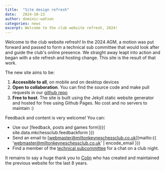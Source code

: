```yaml
---
title:  "Site design refresh"
date:   2024-10-23
author: dominic-watson
categories: news
excerpt: Welcome to the club website refresh, 2024!
---
```


Welcome to the club website refresh! In the 2024 AGM, a motion was put forward and passed to form a technical sub committee that would look after and guide the club's online presence. We straight away leapt into action and began with a site refresh and hosting change. This site is the result of that work.

The new site aims to be:

1. **Accessible to all**, on mobile and on desktop devices
2. **Open to collaboration**. You can find the source code and make pull requests in our [github repo](https://github.com/MiltonKeynesChessClub/clubwebsite)
3. **Free to host**. The site is built using the Jekyll static website generator and hosted for free using Github Pages. No cost and no servers to maintain :)

Feedback and content is very welcome! You can:

* Use our  [feedback, posts and games form]({{ site.data.mkchessclub.feedbackform }})
* Send an email to [webmaster@miltonkeyneschessclub.co.uk](mailto:{{ 'webmaster@miltonkeyneschessclub.co.uk' | encode_email }})
* Find a member of the [technical subcommittee](/about/officers.html) for a chat on a club night.

It remains to say a huge thank you to [Colin](/about/members/colin-solloway.html) who has created and maintained the previous website for the last 8 years.
